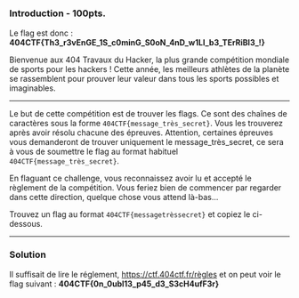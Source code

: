 <h1></h1>
<h3>Introduction - <b>100pts.</b></h3> 
<p>Le flag est donc : <b>404CTF{Th3_r3vEnGE_1S_c0minG_S0oN_4nD_w1Ll_b3_TErRiBl3_!}</b>

Bienvenue aux 404 Travaux du Hacker, la plus grande compétition mondiale de sports pour les hackers ! Cette année, les meilleurs athlètes de la planète se rassemblent pour prouver leur valeur dans tous les sports possibles et imaginables.

<hr>

Le but de cette compétition est de trouver les flags. Ce sont des chaînes de caractères sous la forme `404CTF{message_très_secret}`. Vous les trouverez après avoir résolu chacune des épreuves. Attention, certaines épreuves vous demanderont de trouver uniquement le message_très_secret, ce sera à vous de soumettre le flag au format habituel `404CTF{message_très_secret}`.


En flaguant ce challenge, vous reconnaissez avoir lu et accepté le règlement de la compétition. Vous feriez bien de commencer par regarder dans cette direction, quelque chose vous attend là-bas...
 
Trouvez un flag au format `404CTF{messagetrèssecret}` et copiez le ci-dessous.</p>

<hr>

<h3>Solution</h3>

Il suffisait de lire le réglement, <a href="https://ctf.404ctf.fr/r%C3%A8gles">https://ctf.404ctf.fr/règles</a> et on peut voir le flag suivant : <b>404CTF{0n_0ubl13_p45_d3_S3cH4ufF3r}</b>



